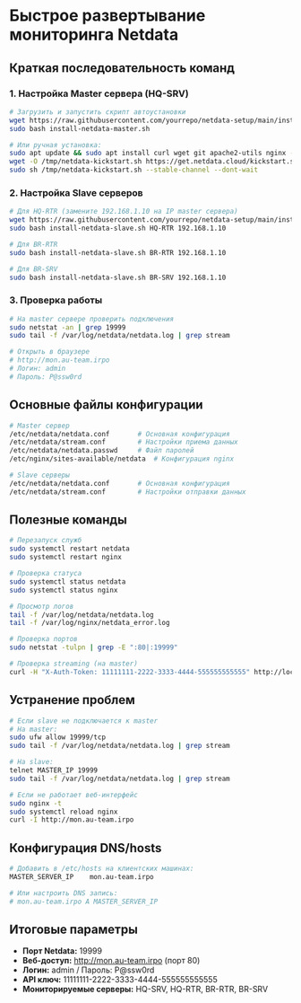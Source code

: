 # Быстрое развертывание мониторинга Netdata

## Краткая последовательность команд

### 1. Настройка Master сервера (HQ-SRV)

```bash
# Загрузить и запустить скрипт автоустановки
wget https://raw.githubusercontent.com/yourrepo/netdata-setup/main/install-netdata-master.sh
sudo bash install-netdata-master.sh

# Или ручная установка:
sudo apt update && sudo apt install curl wget git apache2-utils nginx -y
wget -O /tmp/netdata-kickstart.sh https://get.netdata.cloud/kickstart.sh
sudo sh /tmp/netdata-kickstart.sh --stable-channel --dont-wait
```

### 2. Настройка Slave серверов

```bash
# Для HQ-RTR (замените 192.168.1.10 на IP master сервера)
wget https://raw.githubusercontent.com/yourrepo/netdata-setup/main/install-netdata-slave.sh
sudo bash install-netdata-slave.sh HQ-RTR 192.168.1.10

# Для BR-RTR
sudo bash install-netdata-slave.sh BR-RTR 192.168.1.10

# Для BR-SRV
sudo bash install-netdata-slave.sh BR-SRV 192.168.1.10
```

### 3. Проверка работы

```bash
# На master сервере проверить подключения
sudo netstat -an | grep 19999
sudo tail -f /var/log/netdata/netdata.log | grep stream

# Открыть в браузере
# http://mon.au-team.irpo
# Логин: admin
# Пароль: P@ssw0rd
```

## Основные файлы конфигурации

```bash
# Master сервер
/etc/netdata/netdata.conf       # Основная конфигурация
/etc/netdata/stream.conf        # Настройки приема данных
/etc/netdata/netdata.passwd     # Файл паролей
/etc/nginx/sites-available/netdata  # Конфигурация nginx

# Slave серверы
/etc/netdata/netdata.conf       # Основная конфигурация
/etc/netdata/stream.conf        # Настройки отправки данных
```

## Полезные команды

```bash
# Перезапуск служб
sudo systemctl restart netdata
sudo systemctl restart nginx

# Проверка статуса
sudo systemctl status netdata
sudo systemctl status nginx

# Просмотр логов
tail -f /var/log/netdata/netdata.log
tail -f /var/log/nginx/netdata_error.log

# Проверка портов
sudo netstat -tulpn | grep -E ":80|:19999"

# Проверка streaming (на master)
curl -H "X-Auth-Token: 11111111-2222-3333-4444-555555555555" http://localhost:19999/api/v1/info
```

## Устранение проблем

```bash
# Если slave не подключается к master
# На master:
sudo ufw allow 19999/tcp
sudo tail -f /var/log/netdata/netdata.log | grep stream

# На slave:
telnet MASTER_IP 19999
sudo tail -f /var/log/netdata/netdata.log | grep stream

# Если не работает веб-интерфейс
sudo nginx -t
sudo systemctl reload nginx
curl -I http://mon.au-team.irpo
```

## Конфигурация DNS/hosts

```bash
# Добавить в /etc/hosts на клиентских машинах:
MASTER_SERVER_IP    mon.au-team.irpo

# Или настроить DNS запись:
# mon.au-team.irpo A MASTER_SERVER_IP
```

## Итоговые параметры

- **Порт Netdata:** 19999
- **Веб-доступ:** http://mon.au-team.irpo (порт 80)
- **Логин:** admin / Пароль: P@ssw0rd
- **API ключ:** 11111111-2222-3333-4444-555555555555
- **Мониторируемые серверы:** HQ-SRV, HQ-RTR, BR-RTR, BR-SRV
